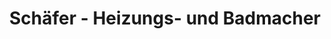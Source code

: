 ---
title: "Schäfer - Heizungs- und Badmacher"
url: /langen-hessen/schaefer-heizungs-und-badmacher/
shop: Klempner
---